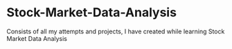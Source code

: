 # Stock-Market-Data-Analysis
Consists of all my attempts and projects, I have created while learning Stock Market Data Analysis
